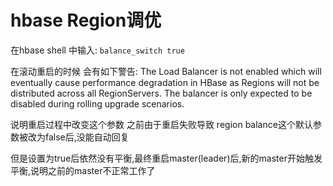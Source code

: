 # hbase Region调优
在hbase shell 中输入:
`balance_switch true`

在滚动重启的时候 会有如下警告:
 The Load Balancer is not enabled which will eventually cause performance degradation in HBase as Regions will not be distributed across all RegionServers. The balancer is only expected to be disabled during rolling upgrade scenarios. 

说明重启过程中改变这个参数 之前由于重启失败导致 region balance这个默认参数被改为false后,没能自动回复

但是设置为true后依然没有平衡,最终重启master(leader)后,新的master开始触发平衡,说明之前的master不正常工作了